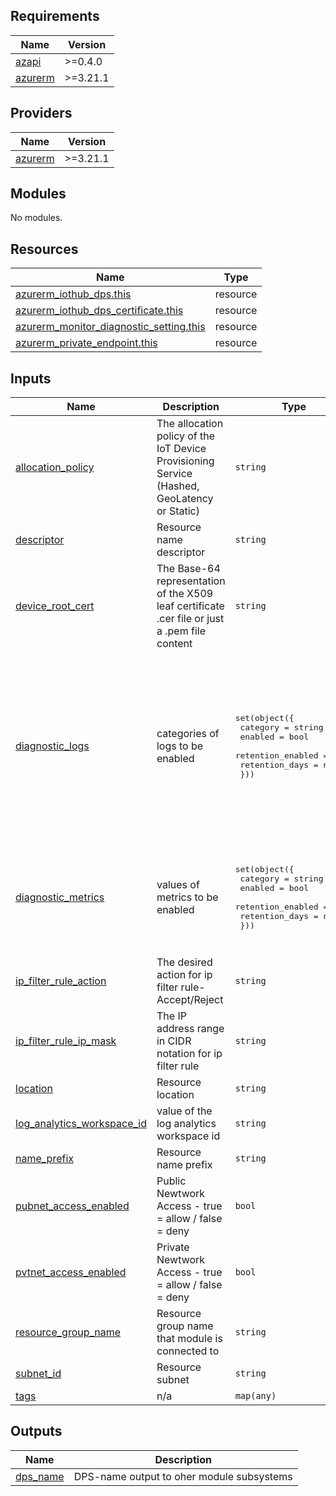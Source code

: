 <!-- BEGIN_TF_DOCS -->
## Requirements

| Name | Version |
|------|---------|
| <a name="requirement_azapi"></a> [azapi](#requirement\_azapi) | >=0.4.0 |
| <a name="requirement_azurerm"></a> [azurerm](#requirement\_azurerm) | >=3.21.1 |

## Providers

| Name | Version |
|------|---------|
| <a name="provider_azurerm"></a> [azurerm](#provider\_azurerm) | >=3.21.1 |

## Modules

No modules.

## Resources

| Name | Type |
|------|------|
| [azurerm_iothub_dps.this](https://registry.terraform.io/providers/hashicorp/azurerm/latest/docs/resources/iothub_dps) | resource |
| [azurerm_iothub_dps_certificate.this](https://registry.terraform.io/providers/hashicorp/azurerm/latest/docs/resources/iothub_dps_certificate) | resource |
| [azurerm_monitor_diagnostic_setting.this](https://registry.terraform.io/providers/hashicorp/azurerm/latest/docs/resources/monitor_diagnostic_setting) | resource |
| [azurerm_private_endpoint.this](https://registry.terraform.io/providers/hashicorp/azurerm/latest/docs/resources/private_endpoint) | resource |

## Inputs

| Name | Description | Type | Default | Required |
|------|-------------|------|---------|:--------:|
| <a name="input_allocation_policy"></a> [allocation\_policy](#input\_allocation\_policy) | The allocation policy of the IoT Device Provisioning Service (Hashed, GeoLatency or Static) | `string` | `"GeoLatency"` | no |
| <a name="input_descriptor"></a> [descriptor](#input\_descriptor) | Resource name descriptor | `string` | n/a | yes |
| <a name="input_device_root_cert"></a> [device\_root\_cert](#input\_device\_root\_cert) | The Base-64 representation of the X509 leaf certificate .cer file or just a .pem file content | `string` | n/a | yes |
| <a name="input_diagnostic_logs"></a> [diagnostic\_logs](#input\_diagnostic\_logs) | categories of logs to be enabled | <pre>set(object({<br>    category          = string<br>    enabled           = bool<br>    retention_enabled = bool<br>    retention_days    = number<br>  }))</pre> | <pre>[<br>  {<br>    "category": "DeviceOperations",<br>    "enabled": true,<br>    "retention_days": 30,<br>    "retention_enabled": true<br>  },<br>  {<br>    "category": "ServiceOperations",<br>    "enabled": true,<br>    "retention_days": 30,<br>    "retention_enabled": true<br>  }<br>]</pre> | no |
| <a name="input_diagnostic_metrics"></a> [diagnostic\_metrics](#input\_diagnostic\_metrics) | values of metrics to be enabled | <pre>set(object({<br>    category          = string<br>    enabled           = bool<br>    retention_enabled = bool<br>    retention_days    = number<br>  }))</pre> | <pre>[<br>  {<br>    "category": "AllMetrics",<br>    "enabled": true,<br>    "retention_days": 30,<br>    "retention_enabled": true<br>  }<br>]</pre> | no |
| <a name="input_ip_filter_rule_action"></a> [ip\_filter\_rule\_action](#input\_ip\_filter\_rule\_action) | The desired action for ip filter rule- Accept/Reject | `string` | `"Accept"` | no |
| <a name="input_ip_filter_rule_ip_mask"></a> [ip\_filter\_rule\_ip\_mask](#input\_ip\_filter\_rule\_ip\_mask) | The IP address range in CIDR notation for ip filter rule | `string` | n/a | yes |
| <a name="input_location"></a> [location](#input\_location) | Resource location | `string` | n/a | yes |
| <a name="input_log_analytics_workspace_id"></a> [log\_analytics\_workspace\_id](#input\_log\_analytics\_workspace\_id) | value of the log analytics workspace id | `string` | n/a | yes |
| <a name="input_name_prefix"></a> [name\_prefix](#input\_name\_prefix) | Resource name prefix | `string` | n/a | yes |
| <a name="input_pubnet_access_enabled"></a> [pubnet\_access\_enabled](#input\_pubnet\_access\_enabled) | Public Newtwork Access - true = allow / false = deny | `bool` | `false` | no |
| <a name="input_pvtnet_access_enabled"></a> [pvtnet\_access\_enabled](#input\_pvtnet\_access\_enabled) | Private Newtwork Access - true = allow / false = deny | `bool` | `true` | no |
| <a name="input_resource_group_name"></a> [resource\_group\_name](#input\_resource\_group\_name) | Resource group name that module is connected to | `string` | n/a | yes |
| <a name="input_subnet_id"></a> [subnet\_id](#input\_subnet\_id) | Resource subnet | `string` | n/a | yes |
| <a name="input_tags"></a> [tags](#input\_tags) | n/a | `map(any)` | n/a | yes |

## Outputs

| Name | Description |
|------|-------------|
| <a name="output_dps_name"></a> [dps\_name](#output\_dps\_name) | DPS-name output to oher module subsystems |
<!-- END_TF_DOCS -->
